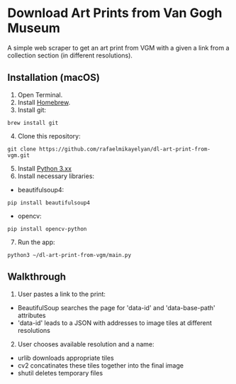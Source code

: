 # Download Art Prints from Van Gogh Museum
A simple web scraper to get an art print from VGM with a given a link from a collection section (in different resolutions).

## Installation (macOS)

1. Open Terminal.
2. Install [Homebrew](https://brew.sh).
3. Install git:
```
brew install git
```
4. Clone this repository:
```
git clone https://github.com/rafaelmikayelyan/dl-art-print-from-vgm.git
```
5. Install [Python 3.xx](https://realpython.com/installing-python/)
6. Install necessary libraries:
 * beautifulsoup4:
```
pip install beautifulsoup4
```
 * opencv:
```
pip install opencv-python
```

7. Run the app:
```
python3 ~/dl-art-print-from-vgm/main.py
```

## Walkthrough
1. User pastes a link to the print:
  * BeautifulSoup searches the page for 'data-id' and 'data-base-path' attributes
  * 'data-id' leads to a JSON with addresses to image tiles at different resolutions

2. User chooses available resolution and a name:
  * urlib downloads appropriate tiles
  * cv2 concatinates these tiles together into the final image
  * shutil deletes temporary files
